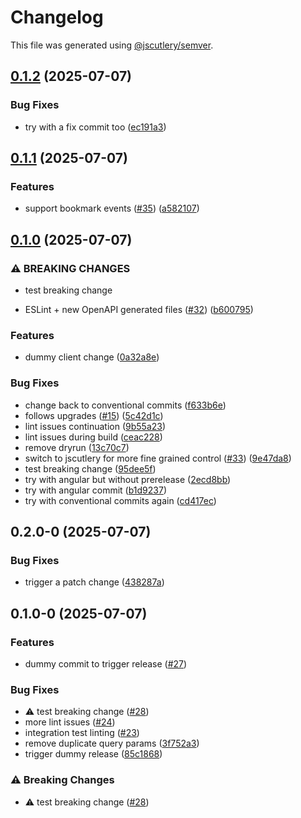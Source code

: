 # Changelog

This file was generated using [@jscutlery/semver](https://github.com/jscutlery/semver).

## [0.1.2](https://github.com/GetStream/stream-feeds-js/compare/@stream-io/feeds-client-0.1.1...@stream-io/feeds-client-0.1.2) (2025-07-07)


### Bug Fixes

* try with a fix commit too ([ec191a3](https://github.com/GetStream/stream-feeds-js/commit/ec191a374c0632021e7d1ec81f5c1bdca00daac4))

## [0.1.1](https://github.com/GetStream/stream-feeds-js/compare/@stream-io/feeds-client-0.1.0...@stream-io/feeds-client-0.1.1) (2025-07-07)


### Features

* support bookmark events ([#35](https://github.com/GetStream/stream-feeds-js/issues/35)) ([a582107](https://github.com/GetStream/stream-feeds-js/commit/a5821074dc2aa977a7b10276a69da6c6c3dbfe3c))

## [0.1.0](https://github.com/GetStream/stream-feeds-js/compare/@stream-io/feeds-client-0.0.0...@stream-io/feeds-client-0.1.0) (2025-07-07)


### ⚠ BREAKING CHANGES

* test breaking change

* ESLint + new OpenAPI generated files ([#32](https://github.com/GetStream/stream-feeds-js/issues/32)) ([b600795](https://github.com/GetStream/stream-feeds-js/commit/b600795f29524acd924d31244d4abeb6fb0520b8))


### Features

* dummy client change ([0a32a8e](https://github.com/GetStream/stream-feeds-js/commit/0a32a8e0d657f51424e9db16e852cdc26524175e))


### Bug Fixes

* change back to conventional commits ([f633b6e](https://github.com/GetStream/stream-feeds-js/commit/f633b6e929dbb8459e5ceb57d195d478fe1af818))
* follows upgrades ([#15](https://github.com/GetStream/stream-feeds-js/issues/15)) ([5c42d1c](https://github.com/GetStream/stream-feeds-js/commit/5c42d1c7838517d0d43c5db8c65d0ff9d274b8b3))
* lint issues continuation ([9b55a23](https://github.com/GetStream/stream-feeds-js/commit/9b55a23bc3c9a60001f17fb7c0ef81389db11cfb))
* lint issues during build ([ceac228](https://github.com/GetStream/stream-feeds-js/commit/ceac2282e2802f9c8345cfe707caad511dbe329d))
* remove dryrun ([13c70c7](https://github.com/GetStream/stream-feeds-js/commit/13c70c75b179d4fcef407f5bc7c44e32d82c89e6))
* switch to jscutlery for more fine grained control ([#33](https://github.com/GetStream/stream-feeds-js/issues/33)) ([9e47da8](https://github.com/GetStream/stream-feeds-js/commit/9e47da8fc8dfb4da7fc9b76a26a54185b447b7e4))
* test breaking change ([95dee5f](https://github.com/GetStream/stream-feeds-js/commit/95dee5fcc46d3e9c738c1d8aae9268e4784aa8ae))
* try with angular but without prerelease ([2ecd8bb](https://github.com/GetStream/stream-feeds-js/commit/2ecd8bb12bc4e9ab0cb00671adcd2ac1861cb2ec))
* try with angular commit ([b1d9237](https://github.com/GetStream/stream-feeds-js/commit/b1d923742189f309b2b3fffd65361abff0e8fdc2))
* try with conventional commits again ([cd417ec](https://github.com/GetStream/stream-feeds-js/commit/cd417ec6dc0d16650efa4c69f1873d6c5af02e00))

## 0.2.0-0 (2025-07-07)

### Bug Fixes

- trigger a patch change ([438287a](https://github.com/GetStream/stream-feeds-js/commit/438287a))

## 0.1.0-0 (2025-07-07)

### Features

- dummy commit to trigger release ([#27](https://github.com/GetStream/stream-feeds-js/pull/27))

### Bug Fixes

- ⚠️  test breaking change ([#28](https://github.com/GetStream/stream-feeds-js/pull/28))
- more lint issues ([#24](https://github.com/GetStream/stream-feeds-js/pull/24))
- integration test linting ([#23](https://github.com/GetStream/stream-feeds-js/pull/23))
- remove duplicate query params ([3f752a3](https://github.com/GetStream/stream-feeds-js/commit/3f752a3))
- trigger dummy release ([85c1868](https://github.com/GetStream/stream-feeds-js/commit/85c1868))

### ⚠️  Breaking Changes

- ⚠️  test breaking change ([#28](https://github.com/GetStream/stream-feeds-js/pull/28))